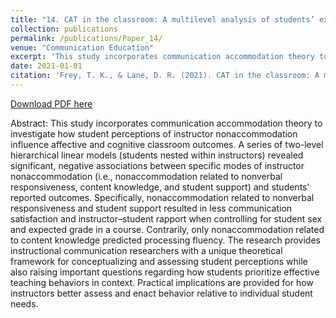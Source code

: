 ```yaml
---
title: "14. CAT in the classroom: A multilevel analysis of students’ experiences with instructor nonaccommodation"
collection: publications
permalink: /publications/Paper_14/
venue: "Communication Education"
excerpt: 'This study incorporates communication accommodation theory to investigate how student perceptions of instructor nonaccommodation influence affective and cognitive classroom outcomes.'
date: 2021-01-01
citation: 'Frey, T. K., & Lane, D. R. (2021). CAT in the classroom: A multilevel analysis of students’ experiences with instructor nonaccommodation. <i>Communication Education, 70</i>(3), 223-246. https://doi.org/10.1080/03634523.2021.1903521'
---
```


[Download PDF here](http://tkodyfrey.github.io/files/CAT.pdf)

Abstract: This study incorporates communication accommodation theory to investigate how student perceptions of instructor nonaccommodation influence affective and cognitive classroom outcomes. A series of two-level hierarchical linear models (students nested within instructors) revealed significant, negative associations between specific modes of instructor nonaccommodation (i.e., nonaccommodation related to nonverbal responsiveness, content knowledge, and student support) and students’ reported outcomes. Specifically, nonaccommodation related to nonverbal responsiveness and student support resulted in less communication satisfaction and instructor–student rapport when controlling for student sex and expected grade in a course. Contrarily, only nonaccommodation related to content knowledge predicted processing fluency. The research provides instructional communication researchers with a unique theoretical framework for conceptualizing and assessing student perceptions while also raising important questions regarding how students prioritize effective teaching behaviors in context. Practical implications are provided for how instructors better assess and enact behavior relative to individual student needs.